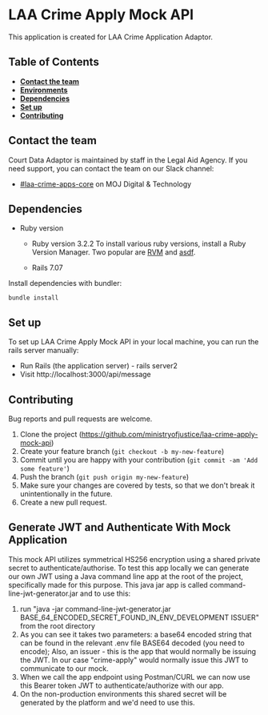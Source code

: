 # LAA Crime Apply Mock API

This application is created for LAA Crime Application Adaptor. 

## Table of Contents
- [**Contact the team**](#contact-the-team)
- [**Environments**](#environments)
- [**Dependencies**](#dependencies)
- [**Set up**](#set-up)
- [**Contributing**](#contributing)

## Contact the team

Court Data Adaptor is maintained by staff in the Legal Aid Agency. If you need support, you can contact the team on our Slack channel:
- [#laa-crime-apps-core](https://mojdt.slack.com/archives/CT0Q47YCQ) on MOJ Digital & Technology

## Dependencies

* Ruby version
    * Ruby version 3.2.2
      To install various ruby versions, install a Ruby Version Manager.
      Two popular are [RVM](https://rvm.io/) and [asdf](https://asdf-vm.com/).

    * Rails 7.07

Install dependencies with bundler:
```
bundle install
```
## Set up

To set up LAA Crime Apply Mock API in your local machine, you can run the rails server manually:
- Run Rails (the application server) - rails server2
- Visit http://localhost:3000/api/message

## Contributing

Bug reports and pull requests are welcome.

1. Clone the project (https://github.com/ministryofjustice/laa-crime-apply-mock-api)
2. Create your feature branch (`git checkout -b my-new-feature`)
3. Commit until you are happy with your contribution (`git commit -am 'Add some feature'`)
4. Push the branch (`git push origin my-new-feature`)
5. Make sure your changes are covered by tests, so that we don't break it unintentionally in the future.
6. Create a new pull request.

## Generate JWT and Authenticate With Mock Application

This mock API utilizes symmetrical HS256 encryption using a shared private secret to authenticate/authorise.
To test this app locally we can generate our own JWT using a Java command line app at the root of the project, 
specifically made for this purpose. This java jar app is called command-line-jwt-generator.jar and to use this:

1. run "java -jar command-line-jwt-generator.jar BASE_64_ENCODED_SECRET_FOUND_IN_ENV_DEVELOPMENT ISSUER" from the root directory 
2. As you can see it takes two parameters: a base64 encoded string that can be found in the relevant .env file BASE64 decoded (you need to encode); Also, an issuer - this is the app that would normally be issuing the JWT. In our case "crime-apply" would normally issue this JWT to communicate to our mock.
3. When we call the app endpoint using Postman/CURL we can now use this Bearer token JWT to authenticate/authorize with our app.
4. On the non-production environments this shared secret will be generated by the platform and we'd need to use this.